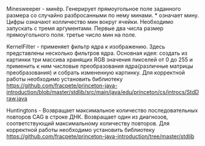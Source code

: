 Minesweeper - минёр. Генерирует прямоугольное поле заданного размера со случайно разбросанными по нему минами. * означает мину. Цифры означают колличество мин вокруг ячейки. Необходимо запускать с тремя аргументами. Первые два числа размер прямоугольного поля. третье число мин на поле. 

KernelFilter - применяет фильтр ядра к изображению. Здесь представлены несколько фильтров ядра. Основная идея: 
создать из картинки три массива хранящих RGB значения пикселей от 0 до 255 и применить к ним числовые преобразования ядра(различные матрицы преобразования) и собрать измененную картинку. Для корректной работы необходимо установить библиотеку https://github.com/fracpete/princeton-java-introduction/blob/master/stdlib/src/main/java/edu/princeton/cs/introcs/StdDraw.java

Huntingtons - Возвращает максимальное количество последовательных повторов CAG в строке ДНК. Возвращает один из диагнозов, соответствующий максимальному количеству повторов. Для корректной работы необходимо установить библиотеку https://github.com/fracpete/princeton-java-introduction/tree/master/stdlib
